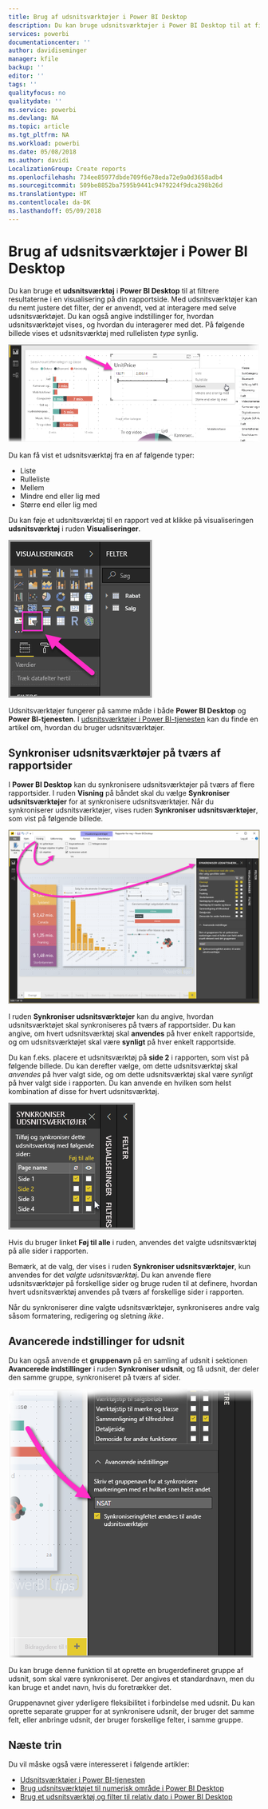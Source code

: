 ```yaml
---
title: Brug af udsnitsværktøjer i Power BI Desktop
description: Du kan bruge udsnitsværktøjer i Power BI Desktop til at filtrere, fremhæve og tilpasse rapporter
services: powerbi
documentationcenter: ''
author: davidiseminger
manager: kfile
backup: ''
editor: ''
tags: ''
qualityfocus: no
qualitydate: ''
ms.service: powerbi
ms.devlang: NA
ms.topic: article
ms.tgt_pltfrm: NA
ms.workload: powerbi
ms.date: 05/08/2018
ms.author: davidi
LocalizationGroup: Create reports
ms.openlocfilehash: 734ee85977dbde709f6e78eda72e9a0d3658adb4
ms.sourcegitcommit: 509be8852ba7595b9441c9479224f9dca298b26d
ms.translationtype: HT
ms.contentlocale: da-DK
ms.lasthandoff: 05/09/2018
---
```

# <a name="using-slicers-power-bi-desktop"></a>Brug af udsnitsværktøjer i Power BI Desktop

Du kan bruge et **udsnitsværktøj** i **Power BI Desktop** til at filtrere resultaterne i en visualisering på din rapportside. Med udsnitsværktøjer kan du nemt justere det filter, der er anvendt, ved at interagere med selve udsnitsværktøjet. Du kan også angive indstillinger for, hvordan udsnitsværktøjet vises, og hvordan du interagerer med det. På følgende billede vises et udsnitsværktøj med rullelisten *type* synlig. 

![udsnit i Desktop](media/desktop-slicers/desktop-slicers_01.png)

Du kan få vist et udsnitsværktøj fra en af følgende typer:

* Liste
* Rulleliste
* Mellem
* Mindre end eller lig med
* Større end eller lig med

Du kan føje et udsnitsværktøj til en rapport ved at klikke på visualiseringen **udsnitsværktøj** i ruden **Visualiseringer**.

![typen af udsnitsvisual](media/desktop-slicers/desktop-slicers_02.png)

Udsnitsværktøjer fungerer på samme måde i både **Power BI Desktop** og **Power BI-tjenesten**. I [udsnitsværktøjer i Power BI-tjenesten](power-bi-visualization-slicers.md) kan du finde en artikel om, hvordan du bruger udsnitsværktøjer.

## <a name="synchronize-slicers-across-report-pages"></a>Synkroniser udsnitsværktøjer på tværs af rapportsider

I **Power BI Desktop** kan du synkronisere udsnitsværktøjer på tværs af flere rapportsider. I ruden **Visning** på båndet skal du vælge **Synkroniser udsnitsværktøjer** for at synkronisere udsnitsværktøjer. Når du synkroniserer udsnitsværktøjer, vises ruden **Synkroniser udsnitsværktøjer**, som vist på følgende billede.

![vise ruden Synkroniser udsnit](media/desktop-slicers/desktop-slicers_03.png)

I ruden **Synkroniser udsnitsværktøjer** kan du angive, hvordan udsnitsværktøjet skal synkroniseres på tværs af rapportsider. Du kan angive, om hvert udsnitsværktøj skal **anvendes** på hver enkelt rapportside, og om udsnitsværktøjet skal være **synligt** på hver enkelt rapportside.

Du kan f.eks. placere et udsnitsværktøj på **side 2** i rapporten, som vist på følgende billede. Du kan derefter vælge, om dette udsnitsværktøj skal *anvendes* på hver valgt side, og om dette udsnitsværktøj skal være *synligt* på hver valgt side i rapporten. Du kan anvende en hvilken som helst kombination af disse for hvert udsnitsværktøj. 

![synkroniser udsnit](media/desktop-slicers/desktop-slicers_04.png)

Hvis du bruger linket **Føj til alle** i ruden, anvendes det valgte udsnitsværktøj på alle sider i rapporten.


Bemærk, at de valg, der vises i ruden **Synkroniser udsnitsværktøjer**, kun anvendes for det *valgte udsnitsværktøj*. Du kan anvende flere udsnitsværktøjer på forskellige sider og bruge ruden til at definere, hvordan hvert udsnitsværktøj anvendes på tværs af forskellige sider i rapporten. 

Når du synkroniserer dine valgte udsnitsværktøjer, synkroniseres andre valg såsom formatering, redigering og sletning *ikke*. 

## <a name="advanced-options-for-slicers"></a>Avancerede indstillinger for udsnit

Du kan også anvende et **gruppenavn** på en samling af udsnit i sektionen **Avancerede indstillinger** i ruden **Synkroniser udsnit**, og få udsnit, der deler den samme gruppe, synkroniseret på tværs af sider. 

![gruppenavn for udsnit](media/desktop-slicers/desktop-slicers_05.png)

Du kan bruge denne funktion til at oprette en brugerdefineret gruppe af udsnit, som skal være synkroniseret. Der angives et standardnavn, men du kan bruge et andet navn, hvis du foretrækker det. 

Gruppenavnet giver yderligere fleksibilitet i forbindelse med udsnit. Du kan oprette separate grupper for at synkronisere udsnit, der bruger det samme felt, eller anbringe udsnit, der bruger forskellige felter, i samme gruppe. 


## <a name="next-steps"></a>Næste trin

Du vil måske også være interesseret i følgende artikler:

* [Udsnitsværktøjer i Power BI-tjenesten](power-bi-visualization-slicers.md)
* [Brug udsnitsværktøjet til numerisk område i Power BI Desktop](desktop-slicer-numeric-range.md)
* [Brug et udsnitsværktøj og filter til relativ dato i Power BI Desktop](desktop-slicer-filter-date-range.md)

